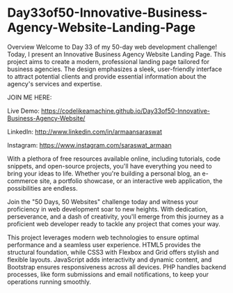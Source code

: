 # Day33of50-Innovative-Business-Agency-Website-Landing-Page

Overview
Welcome to Day 33 of my 50-day web development challenge! Today, I present an Innovative Business Agency Website Landing Page. This project aims to create a modern, professional landing page tailored for business agencies. The design emphasizes a sleek, user-friendly interface to attract potential clients and provide essential information about the agency's services and expertise.

JOIN ME HERE:

Live Demo: https://codelikeamachine.github.io/Day33of50-Innovative-Business-Agency-Website/

LinkedIn: http://www.linkedin.com/in/armaansaraswat

Instagram: https://www.instagram.com/saraswat_armaan

With a plethora of free resources available online, including tutorials, code snippets, and open-source projects, you'll have everything you need to bring your ideas to life. Whether you're building a personal blog, an e-commerce site, a portfolio showcase, or an interactive web application, the possibilities are endless.

Join the "50 Days, 50 Websites" challenge today and witness your proficiency in web development soar to new heights. With dedication, perseverance, and a dash of creativity, you'll emerge from this journey as a proficient web developer ready to tackle any project that comes your way.

This project leverages modern web technologies to ensure optimal performance and a seamless user experience. HTML5 provides the structural foundation, while CSS3 with Flexbox and Grid offers stylish and flexible layouts. JavaScript adds interactivity and dynamic content, and Bootstrap ensures responsiveness across all devices. PHP handles backend processes, like form submissions and email notifications, to keep your operations running smoothly.